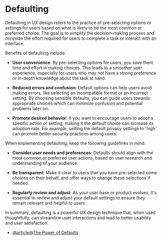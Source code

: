 # Defaulting

Defaulting in UX design refers to the practice of pre-selecting options or settings for users based on what is likely to be the most common or preferred choice. The goal is to simplify the decision-making process and minimize the effort required for users to complete a task or interact with an interface.

Benefits of defaulting include:

- **User convenience**: By pre-selecting options for users, you save them time and effort in making choices. This leads to a smoother user experience, especially for users who may not have a strong preference or in-depth knowledge about the task at hand.

- **Reduced errors and confusion**: Default options can help users avoid making errors, like selecting an incompatible format or an incorrect setting. By choosing sensible defaults, you can guide users towards appropriate choices which can minimize confusion and potential problems later on.

- **Promote desired behavior**: If you want to encourage users to adopt a specific action or setting, making it the default choice can increase its adoption rate. For example, setting the default privacy settings to 'high' can promote better security practices among users.

When implementing defaulting, keep the following guidelines in mind:

- **Consider user needs and preferences**: Defaults should align with the most common or preferred user actions, based on user research and understanding of your audience.

- **Be transparent**: Make it clear to users that you have pre-selected some choices on their behalf, and offer ways to change these selections if needed.

- **Regularly review and adjust**: As your user base or product evolves, it's essential to review and adjust your default settings to ensure they remain relevant and helpful to users.

In summary, defaulting is a powerful UX design technique that, when used thoughtfully, can streamline user interactions and lead to better usability and user satisfaction.

- [@article@The Power of Defaults](https://www.nngroup.com/articles/the-power-of-defaults/)